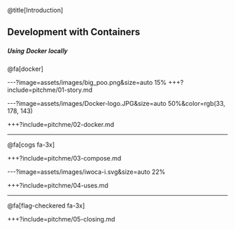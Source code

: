 @title[Introduction]
## Development with Containers
##### <span style="font-family:Helvetica Neue; font-weight:bold">Using <span class="docker-blue">Docker</span> locally</span>

@fa[docker] 

---?image=assets/images/big_poo.png&size=auto 15%
+++?include=pitchme/01-story.md

---?image=assets/images/Docker-logo.JPG&size=auto 50%&color=rgb(33, 178, 143)

+++?include=pitchme/02-docker.md

---

@fa[cogs fa-3x]

+++?include=pitchme/03-compose.md

---?image=assets/images/iwoca-i.svg&size=auto 22%

+++?include=pitchme/04-uses.md

--- 

@fa[flag-checkered fa-3x]

+++?include=pitchme/05-closing.md

